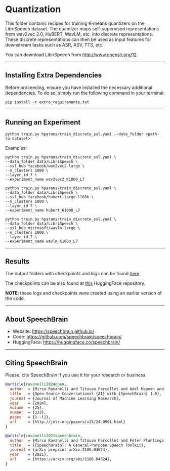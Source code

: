 # Quantization

This folder contains recipes for training K-means quantizers on the LibriSpeech dataset.
The quantizer maps self-supervised representations from wav2vec 2.0, HuBERT, WavLM, etc. into discrete representations.
These discrete representations can then be used as input features for downstream tasks such as ASR, ASV, TTS, etc.

You can download LibriSpeech from http://www.openslr.org/12.

---------------------------------------------------------------------------------------------------------

## Installing Extra Dependencies

Before proceeding, ensure you have installed the necessary additional dependencies.
To do so, simply run the following command in your terminal:

```shell
pip install -r extra_requirements.txt
```

---------------------------------------------------------------------------------------------------------

## Running an Experiment

```shell
python train.py hparams/train_discrete_ssl.yaml --data_folder <path-to-dataset>
```

Examples:

```shell
python train.py hparams/train_discrete_ssl.yaml \
--data_folder data/LibriSpeech \
--ssl_hub facebook/wav2vec2-large \
--n_clusters 1000 \
--layer_id 7 \
--experiment_name wav2vec2_K1000_L7
```

```shell
python train.py hparams/train_discrete_ssl.yaml \
--data_folder data/LibriSpeech \
--ssl_hub facebook/hubert-large-ll60k \
--n_clusters 1000 \
--layer_id 7 \
--experiment_name hubert_K1000_L7
```

```shell
python train.py hparams/train_discrete_ssl.yaml \
--data_folder data/LibriSpeech \
--ssl_hub microsoft/wavlm-large \
--n_clusters 1000 \
--layer_id 7 \
--experiment_name wavlm_K1000_L7
```

---------------------------------------------------------------------------------------------------------

## Results

The output folders with checkpoints and logs can be found [here](https://www.dropbox.com/sh/bk5qz0u1ppx15jk/AAAj23FI3AVKtfRKGvyHJYHza?dl=0).

The checkpoints can be also found at [this](https://huggingface.co/speechbrain/SSL_Quantization) HuggingFace repository.

**NOTE**: these logs and checkpoints were created using an earlier version of the code.

---------------------------------------------------------------------------------------------------------

## About SpeechBrain

- Website: https://speechbrain.github.io/
- Code: https://github.com/speechbrain/speechbrain/
- HuggingFace: https://huggingface.co/speechbrain/

---------------------------------------------------------------------------------------------------------

## Citing SpeechBrain

Please, cite SpeechBrain if you use it for your research or business.

```bibtex
@article{ravanelli2024open,
  author  = {Mirco Ravanelli and Titouan Parcollet and Adel Moumen and Sylvain de Langen and Cem Subakan and Peter Plantinga and Yingzhi Wang and Pooneh Mousavi and Luca {Della Libera} and Artem Ploujnikov and Francesco Paissan and Davide Borra and Salah Zaiem and Zeyu Zhao and Shucong Zhang and Georgios Karakasidis and Sung-Lin Yeh and Pierre Champion and Aku Rouhe and Rudolf Braun and Florian Mai and Juan Zuluaga-Gomez and Seyed Mahed Mousavi and Andreas Nautsch and Ha Nguyen and Xuechen Liu and Sangeet Sagar and Jarod Duret and Salima Mdhaffar and Ga{{\"e}}lle Laperri{{\`e}}re and Mickael Rouvier and Renato De Mori and Yannick Est{{\`e}}ve},
  title   = {Open-Source Conversational {AI} with {SpeechBrain} 1.0},
  journal = {Journal of Machine Learning Research},
  year    = {2024},
  volume  = {25},
  number  = {333},
  pages   = {1--11},
  url     = {http://jmlr.org/papers/v25/24-0991.html}
}
```

```bibtex
@article{ravanelli2021speechbrain,
  author  = {Mirco Ravanelli and Titouan Parcollet and Peter Plantinga and Aku Rouhe and Samuele Cornell and Loren Lugosch and Cem Subakan and Nauman Dawalatabad and Abdelwahab Heba and Jianyuan Zhong and Ju-Chieh Chou and Sung-Lin Yeh and Szu-Wei Fu and Chien-Feng Liao and Elena Rastorgueva and François Grondin and William Aris and Hwidong Na and Yan Gao and Renato De Mori and Yoshua Bengio},
  title   = {{SpeechBrain}: A General-Purpose Speech Toolkit},
  journal = {arXiv preprint arXiv:2106.04624},
  year    = {2021},
  url     = {https://arxiv.org/abs/2106.04624},
}
```
